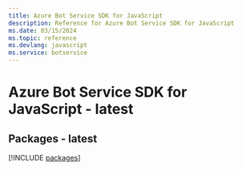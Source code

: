 ```yaml
---
title: Azure Bot Service SDK for JavaScript
description: Reference for Azure Bot Service SDK for JavaScript
ms.date: 03/15/2024
ms.topic: reference
ms.devlang: javascript
ms.service: botservice
---
```

# Azure Bot Service SDK for JavaScript - latest
## Packages - latest
[!INCLUDE [packages](bot-service-index.md)]